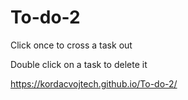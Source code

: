 # To-do-2

Click once to cross a task out

Double click on a task to delete it 

https://kordacvojtech.github.io/To-do-2/
